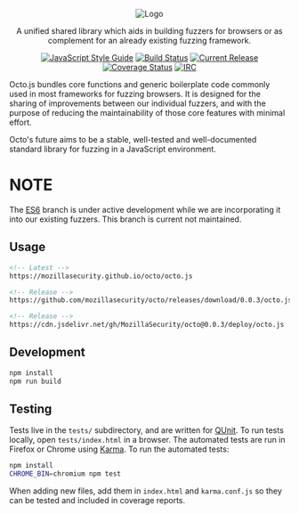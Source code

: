 <p align="center">
  <img src="https://github.com/posidron/posidron.github.io/raw/master/static/images/octo.png" alt="Logo" />
</p>

<p align="center">
A unified shared library which aids in building fuzzers for browsers or as complement for an already existing fuzzing framework.
</p>

<p align="center">
<a href="https://standardjs.com"><img src="https://img.shields.io/badge/code_style-standard-brightgreen.svg" alt="JavaScript Style Guide"></a>
<a href="https://travis-ci.org/MozillaSecurity/octo"><img src="https://api.travis-ci.org/MozillaSecurity/octo.svg?branch=master" alt="Build Status"></a>
<a href="https://img.shields.io/github/release/mozillasecurity/octo.svg"><img src="https://img.shields.io/github/release/mozillasecurity/octo.svg" alt="Current Release"></a>
<a href="https://coveralls.io/github/MozillaSecurity/octo?branch=master"><img src="https://coveralls.io/repos/github/MozillaSecurity/octo/badge.svg?branch=master" alt="Coverage Status"></a>
<a href="https://www.irccloud.com/invite?channel=%23fuzzing&amp;hostname=irc.mozilla.org&amp;port=6697&amp;ssl=1"><img src="https://img.shields.io/badge/IRC-%23fuzzing-1e72ff.svg?style=flat" alt="IRC"></a>
</p>

Octo.js bundles core functions and generic boilerplate code commonly used in most frameworks for fuzzing browsers. It is designed for the sharing of improvements between our individual fuzzers, and with the purpose of reducing the maintainability of those core features with minimal effort.

Octo's future aims to be a stable, well-tested and well-documented standard library for fuzzing in a JavaScript environment.


# NOTE
The <a href="https://github.com/MozillaSecurity/octo/tree/es6">ES6</a> branch is under active development while we are incorporating it into our existing fuzzers.
This branch is current not maintained.


## Usage

```html
<!-- Latest -->
https://mozillasecurity.github.io/octo/octo.js

```

```html
<!-- Release -->
https://github.com/mozillasecurity/octo/releases/download/0.0.3/octo.js
```

```html
<!-- Release -->
https://cdn.jsdelivr.net/gh/MozillaSecurity/octo@0.0.3/deploy/octo.js
```

## Development

```bash
npm install
npm run build
```

## Testing

Tests live in the `tests/` subdirectory, and are written for [QUnit](https://qunitjs.com/).
To run tests locally, open `tests/index.html` in a browser.
The automated tests are run in Firefox or Chrome using [Karma](https://karma-runner.github.io/).
To run the automated tests:

```bash
npm install
CHROME_BIN=chromium npm test
```
When adding new files, add them in `index.html` and `karma.conf.js` so they can be tested and included in coverage reports.
